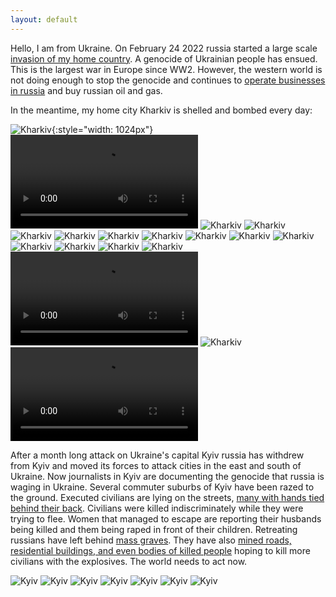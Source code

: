 ```yaml
---
layout: default
---
```


Hello, I am from Ukraine. On February 24 2022 russia started a large scale [invasion of my home country](https://en.wikipedia.org/wiki/2022_Russian_invasion_of_Ukraine). A genocide of Ukrainian people has ensued. This is the largest war in Europe since WW2. However, the western world is not doing enough to stop the genocide and continues to [operate businesses in russia](https://som.yale.edu/story/2022/over-500-companies-have-withdrawn-russia-some-remain) and buy russian oil and gas.

In the meantime, my home city Kharkiv is shelled and bombed every day:

![Kharkiv](/images/kharkiv1.jpg){:style="width: 1024px"}
![Kharkiv](/images/kharkiv-strike1.mp4)
![Kharkiv](/images/kharkiv3.jpg)
![Kharkiv](/images/kharkiv4.jpg)
![Kharkiv](/images/kharkiv5.jpg)
![Kharkiv](/images/kharkiv6.jpg)
![Kharkiv](/images/kharkiv7.jpg)
![Kharkiv](/images/kharkiv8.jpg)
![Kharkiv](/images/kharkiv9.jpg)
![Kharkiv](/images/kharkiv10.jpg)
![Kharkiv](/images/kharkiv11.jpg)
![Kharkiv](/images/kharkiv12.jpg)
![Kharkiv](/images/kharkiv13.jpg)
![Kharkiv](/images/kharkiv14.jpg)
![Kharkiv](/images/kharkiv15.jpg)
![Kharkiv](/images/kharkiv-strike2.mp4)
![Kharkiv](/images/london-kharkiv.jpg)
![Kharkiv](/images/kharkiv-ww2.mp4)

After a month long attack on Ukraine's capital Kyiv russia has withdrew from Kyiv and moved its forces to attack cities in the east and south of Ukraine. Now journalists in Kyiv are documenting the genocide that russia is waging in Ukraine. Several commuter suburbs of Kyiv have been razed to the ground. Executed civilians are lying on the streets, [many with hands tied behind their back](https://www.reuters.com/world/europe/ukrainian-street-corpse-with-hands-bound-bullet-wound-head-2022-04-03). Civilians were killed indiscriminately while they were trying to flee. Women that managed to escape are reporting their husbands being killed and them being raped in front of their children. Retreating russians have left behind [mass graves](https://www.reuters.com/world/europe/satellite-images-show-45-foot-long-trench-grave-site-bucha-maxar-2022-04-03). They have also [mined roads, residential buildings, and even bodies of killed people](https://www.latimes.com/world-nation/story/2022-04-02/zelenksy-warns-of-mines-in-wake-of-russian-retreat-in-northern-ukraine) hoping to kill more civilians with the explosives.
The world needs to act now.

![Kyiv](/images/kyiv-sub1.jpg)
![Kyiv](/images/kyiv-sub2.jpg)
![Kyiv](/images/kyiv-sub3.jpg)
![Kyiv](/images/kyiv-sub4.jpg)
![Kyiv](/images/kyiv-sub5.jpg)
![Kyiv](/images/kyiv-sub6.jpg)
![Kyiv](/images/kyiv-sub7.jpg)
